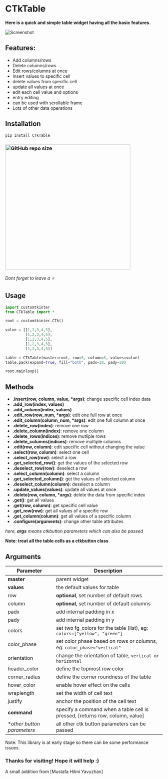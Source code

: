 # CTkTable

**Here is a quick and simple table widget having all the basic features.**

![Screenshot](https://user-images.githubusercontent.com/89206401/233420929-bf210cb3-5b5f-49b2-ba7a-f01d187e72cf.jpg)

## Features:
- Add columns/rows
- Delete columns/rows
- Edit rows/columns at once
- Insert values to specific cell
- delete values from specific cell
- update all values at once
- edit each cell value and options
- entry editing
- can be used with scrollable frame
- Lots of other data operations
  
## Installation
```
pip install CTkTable
```

### [<img alt="GitHub repo size" src="https://img.shields.io/github/repo-size/Akascape/CTkTable?&color=white&label=Download%20Source%20Code&logo=Python&logoColor=yellow&style=for-the-badge"  width="400">](https://github.com/Akascape/CTkTable/archive/refs/heads/main.zip)

_Dont forget to leave a ⭐_

## Usage
```python
import customtkinter
from CTkTable import *

root = customtkinter.CTk()

value = [[1,2,3,4,5],
         [1,2,3,4,5],
         [1,2,3,4,5],
         [1,2,3,4,5],
         [1,2,3,4,5]]

table = CTkTable(master=root, row=5, column=5, values=value)
table.pack(expand=True, fill="both", padx=20, pady=20)

root.mainloop()
```

## Methods
- **.insert(row, column, value, *args)**: change specific cell index data
- **.add_row(index, values)**
- **.add_column(index, values)**
- **.edit_row(row_num, *args)**: edit one full row at once
- **.edit_column(column_num, *args)**: edit one full column at once
- **.delete_row(index)**: remove one row
- **.delete_column(index)**: remove one column
- **.delete_rows(indices)**: remove mutliple rows
- **.delete_columns(indices)**: remove multiple columns
- **.edit(row, column)**: edit specific cell without changing the value
- **.select(row, column)**: select one cell
- **.select_row(row)**: select a row
- **.get_selected_row()**: get the values of the selected row
- **.deselect_row(row)**: deselect a row
- **.select_column(column)**: select a column
- **.get_selected_column()**: get the values of selected column
- **.deselect_column(column)**: deselect a column
- **.update_values(values)**: update all values at once
- **.delete(row, column, *args)**: delete the data from specific index
- **.get()**: get all values
- **.get(row, column)**: get specific cell value
- **.get_row(row)**: get all values of a specific row
- **.get_column(column)**: get all values of a specific column
- **.configure(arguments)**: change other table attributes

_here, **args** means ctkbutton parameters which can also be passed_

**Note: treat all the table cells as a ctkbutton class**

## Arguments
| Parameter | Description |
|-----------| ------------|
| **master** | parent widget  |
| **values** | the default values for table |
| row | **optional**, set number of default rows |
| column | **optional**, set number of default columns |
| padx | add internal padding in x |
| pady | add internal padding in y |
| colors | set two fg_colors for the table (list), eg: `colors=["yellow", "green"]` |
| color_phase | set color phase based on rows or columns, eg: `color_phase="vertical"` |
| orientation | change the orientation of table, `vertical or horizontal` |
| header_color | define the topmost row color |
| corner_radius | define the corner roundness of the table |
| hover_color | enable hover effect on the cells |
| wraplength | set the width of cell text |
| justify | anchor the position of the cell text |
| **command** | specify a command when a table cell is pressed, [returns row, column, value] |
| **other button parameters* | all other ctk button parameters can be passed |

Note: This library is at early stage so there can be some performance issues.
### Thanks for visiting! Hope it will help :)
A small addition from [Mustafa Hilmi Yavuzhan]

